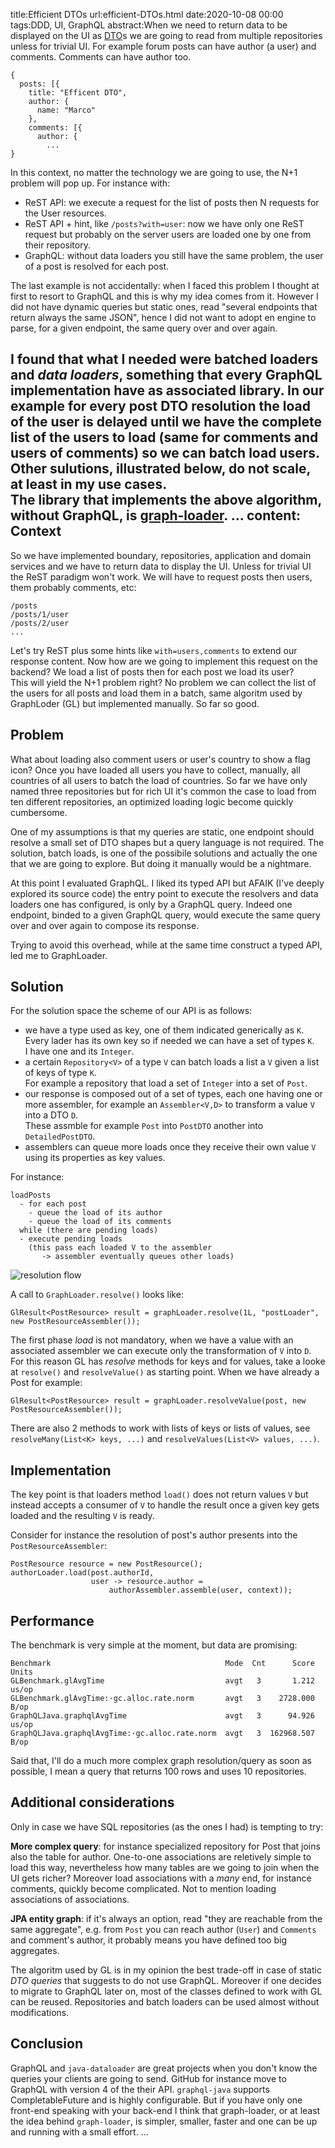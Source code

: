 title:Efficient DTOs
url:efficient-DTOs.html
date:2020-10-08 00:00
tags:DDD, UI, GraphQL
abstract:When we need to return data to be displayed on the UI as [DTO](https://martinfowler.com/eaaCatalog/dataTransferObject.html)s
we are going to read from multiple repositories unless for trivial UI. For example forum posts can have author (a user) and comments.
Comments can have author too.

    {
      posts: [{
        title: "Efficent DTO",
        author: {
          name: "Marco"
        },
        comments: [{
          author: {
            ...
    }

In this context, no matter the technology we are going to use, the N+1 problem will pop up. For instance with:

  * ReST API: we execute a request for the list of posts then N requests for the User resources.
  * ReST API + hint, like `/posts?with=user`: now we have only one ReST request but probably on the server users
  are loaded one by one from their repository.
  * GraphQL: without data loaders you still have the same problem, the user of a post is resolved for each post.

The last example is not accidentally: when I faced this problem I thought at first to resort to GraphQL and this is why my idea comes from it.
However I did not have dynamic queries but static ones, read "several endpoints that return always the same JSON", hence I did not want to adopt en engine to parse, for a given endpoint, the same query over and over again.

I found that what I needed were batched loaders and *data loaders*, something that every GraphQL implementation have as associated library. In our example for every post DTO resolution the load of the user is delayed until
we have the complete list of the users to load (same for comments and users of comments) so we can batch load users.  
Other sulutions, illustrated below, do not scale, at least in my use cases.  
The library that implements the above algorithm, without GraphQL, is [graph-loader](https://github.com/mar9000/graph-loader).
...
content:
Context
-------

So we have implemented boundary, repositories, application and domain services and we have to return data to display the UI.
Unless for trivial UI the ReST paradigm won't work. We will have to request posts then users, them probably comments, etc:

    /posts
    /posts/1/user
    /posts/2/user
    ...

Let's try ReST plus some hints like `with=users,comments` to extend our response content. Now how are we going to implement this request on the backend?
We load a list of posts then for each post we load its user?  
This will yield the N+1 problem right?
No problem we can collect the list of the users for all posts and load them in a batch, same algoritm used by GraphLoder (GL) but implemented manually. So far so good.

Problem
-------

What about loading also comment users or user's country to show a flag icon? Once you have loaded all users you have to collect, manually, all countries of all users to
batch the load of countries. So far we have only named three repositories but for rich UI it's common the case to load from ten different repositories, 
an optimized loading logic become quickly cumbersome.

One of my assumptions is that my queries are static, one endpoint should
resolve a small set of DTO shapes but a query language is not required.
The solution, batch loads, is one of the possibile solutions and actually the one that we are going to explore. But doing it manually would be a nightmare.

At this point I evaluated GraphQL. I liked its typed API but AFAIK (I've deeply explored its source code) the entry point to execute the resolvers and data loaders one has configured, is only by a GraphQL query. Indeed one endpoint, binded to a given GraphQL query, would execute the same query over and over again to compose its response.

Trying to avoid this overhead, while at the same time construct a typed API, led me to GraphLoader.

Solution
--------

For the solution space the scheme of our API is as follows:

  * we have a type used as key, one of them indicated generically as `K`.  
  Every lader has its own key so if needed we can have a set of types `K`.  
  I have one and its `Integer`.
  * a certain `Repository<V>` of a type `V` can batch loads a list a `V` given a list of keys of type `K`.  
  For example a repository that load a set of `Integer` into a set of `Post`.
  * our response is composed out of a set of types, each one having one or more assembler, for example an `Assembler<V,D>` to transform a value `V` into a DTO `D`.  
  These assmble for example `Post` into `PostDTO` another into `DetailedPostDTO`.
  * assemblers can queue more loads once they receive their own value `V` using its properties as key values.

For instance:

    loadPosts
      - for each post
        - queue the load of its author
        - queue the load of its comments
      while (there are pending loads)
      - execute pending loads
        (this pass each loaded V to the assembler
           -> assembler eventually queues other loads)

![resolution flow](/images/resolution-flow.png)

A call to `GraphLoader.resolve()` looks like:

    GlResult<PostResource> result = graphLoader.resolve(1L, "postLoader", new PostResourceAssembler());

The first phase *load* is not mandatory, when we have a value with an associated assembler we can execute only the transformation of `V` into `D`. For this reason GL has *resolve* methods for keys and for values, take a looke at `resolve()` and `resolveValue()` as starting point. When we have already a Post for example:

    GlResult<PostResource> result = graphLoader.resolveValue(post, new PostResourceAssembler());

There are also 2 methods to work with lists of keys or lists of values, see `resolveMany(List<K> keys, ...)` and `resolveValues(List<V> values, ...)`.

Implementation
--------------

The key point is that loaders method `load()` does not return values `V` but instead accepts a consumer of `V` to handle the result once a given key gets loaded and the resulting `V` is ready.

Consider for instance the resolution of post's author presents into the `PostResourceAssembler`:

    PostResource resource = new PostResource();
    authorLoader.load(post.authorId,
                      user -> resource.author =
                          authorAssembler.assemble(user, context));

Performance
-----------

The benchmark is very simple at the moment, but data are promising:

    Benchmark                                       Mode  Cnt      Score   Units
    GLBenchmark.glAvgTime                           avgt   3       1.212   us/op
    GLBenchmark.glAvgTime:·gc.alloc.rate.norm       avgt   3    2728.000   B/op
    GraphQLJava.graphqlAvgTime                      avgt   3      94.926   us/op
    GraphQLJava.graphqlAvgTime:·gc.alloc.rate.norm  avgt   3  162968.507   B/op

Said that, I'll do a much more complex graph resolution/query as soon as possible, I mean a query that returns 100 rows and uses 10 repositories.

Additional considerations
-------------------------

Only in case we have SQL repositories (as the ones I had) is tempting to try:

**More complex query**: for instance specialized repository for Post that joins also the table for author. One-to-one associations are reletively simple to load this way, nevertheless how many tables are we going to join when the UI gets richer? Moreover load associations with a *many* end, for instance comments, quickly become complicated. Not to mention loading associations of associations.

**JPA entity graph**: if it's always an option, read "they are reachable from the same aggregate", e.g. from `Post` you can reach author (`User`) and `Comments` and comment's author, it probably means you have defined too big aggregates.

The algoritm used by GL is in my opinion the best trade-off in case of static *DTO queries* that suggests to do not use GraphQL. Moreover if one decides to migrate to GraphQL later on, most of the classes defined to work with GL can be reused. Repositories and batch loaders can be used almost without modifications.

Conclusion
----------

GraphQL and `java-dataloader` are great projects when you don't know the queries your clients are going to send.
GitHub for instance move to GraphQL with version 4 of the their API. `graphql-java` supports CompletableFuture and is highly configurable.
But if you have only one front-end speaking with your back-end I think that graph-loader, or at least the idea behind `graph-loader`, 
is simpler, smaller, faster and one can be up and running with a small effort.
...
